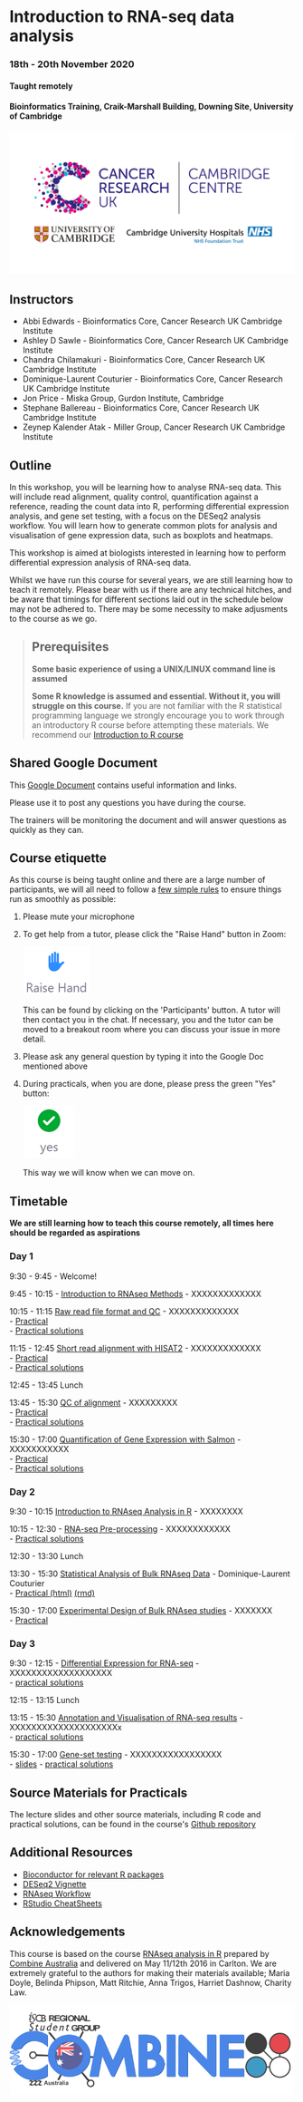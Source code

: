 # Introduction to RNA-seq data analysis 
### 18th - 20th November 2020
#### Taught remotely
#### Bioinformatics Training, Craik-Marshall Building, Downing Site, University of Cambridge

![](images/CRUK_Cambridge_Major_Centre_logo.jpg)

## Instructors

* Abbi Edwards - Bioinformatics Core, Cancer Research UK Cambridge Institute
* Ashley D Sawle - Bioinformatics Core, Cancer Research UK Cambridge Institute
* Chandra Chilamakuri - Bioinformatics Core, Cancer Research UK Cambridge Institute
* Dominique-Laurent Couturier - Bioinformatics Core, Cancer Research UK Cambridge Institute 
* Jon Price - Miska Group, Gurdon Institute, Cambridge
* Stephane Ballereau - Bioinformatics Core, Cancer Research UK Cambridge Institute
* Zeynep Kalender Atak - Miller Group, Cancer Research UK Cambridge Institute

## Outline

In this workshop, you will be learning how to analyse RNA-seq data. This will
include read alignment, quality control, quantification against a reference,
reading the count data into R, performing differential expression analysis, and
gene set testing, with a focus on the DESeq2 analysis workflow. You will learn
how to generate common plots for analysis and visualisation of gene expression
data, such as boxplots and heatmaps. 

This workshop is aimed at biologists interested in learning how to perform
differential expression analysis of RNA-seq data. 

Whilst we have run this course for several years, we are still learning how to
teach it remotely.  Please bear with us if there are any technical hitches, and
be aware that timings for different sections laid out in the schedule below may
not be adhered to. There may be some necessity to make adjusments to the course
as we go.

> ## Prerequisites
>
> __**Some basic experience of using a UNIX/LINUX command line is assumed**__
> 
> __**Some R knowledge is assumed and essential. Without it, you
> will struggle on this course.**__ 
> If you are not familiar with the R statistical programming language we
> strongly encourage you to work through an introductory R course before
> attempting these materials.
> We recommend our [Introduction to R course](https://bioinformatics-core-shared-training.github.io/r-intro/)

## Shared Google Document

This [Google Document]() contains useful information and links.

Please use it to post any questions you have during the course.

The trainers will be monitoring the document and will answer questions as quickly
as they can.

## Course etiquette

As this course is being taught online and there are a large number of participants,
we will all need to follow a [few simple rules](https://docs.google.com/presentation/d/e/2PACX-1vQv9nTlsdRC9iZJU138tLL1jrwNoryp8P-FnXxb_ugOOWjbav4QHTLYLLZj2KK4kTO0_3x3VlzSdrUu/pub?start=false&loop=false&delayms=3000) to ensure things run as smoothly as possible:

1. Please mute your microphone

2. To get help from a tutor, please click the "Raise Hand" button in Zoom:

    ![](images/raise_hand.png)
   
   This can be found by clicking on the 'Participants' button. A tutor will
   then contact you in the chat. If necessary, you and the tutor can be moved
   to a breakout room where you can discuss your issue in more detail.

3. Please ask any general question by typing it into the Google Doc mentioned above

4. During practicals, when you are done, please press the green "Yes" button: 
    
    ![](images/yes_button.png)

   This way we will know when we can move on.

## Timetable

**We are still learning how to teach this course remotely, all times here should be
regarded as aspirations**

### Day 1

9:30 - 9:45 - Welcome! <!-- Ash -->

9:45 - 10:15 - [Introduction to RNAseq 
Methods](Markdowns/01_Introduction_to_RNAseq_Methods.html) - XXXXXXXXXXXXX

10:15 - 11:15 [Raw read file format and 
QC](Markdowns/02_FastQC_introduction.html)  - XXXXXXXXXXXXX    
    - [Practical](Markdowns/02_FastQC_practical.html)  
    - [Practical solutions](Markdowns/02_FastQC_practical.Solutions.html)

11:15 - 12:45 [Short read alignment with 
HISAT2](Markdowns/03_Alignment_with_HISAT2_introduction.html) - XXXXXXXXXXXXX    
    - [Practical](Markdowns/03_Alignment_with_HISAT2_practical.html)  
    - [Practical solutions](Markdowns/03_Alignment_with_HISAT2_practical.Solutions.html)

12:45 - 13:45 Lunch

13:45 - 15:30 [QC of alignment]() - XXXXXXXXX  
    - [Practical](Markdowns/04_QC_of_aligned_reads_practical.html)  
    - [Practical solutions](Markdowns/04_QC_of_aligned_reads_practical.Solutions.html)

15:30 - 17:00 [Quantification of Gene Expression with Salmon]() - XXXXXXXXXXX  
    - [Practical](Markdowns/05_Quantification_with_Salmon_practical.html)  
    - [Practical solutions](Markdowns/05_Quantification_with_Salmon_practical.Solutions.html)

<!-- Goodbye: Ash -->

### Day 2

<!-- Welcome: Abbi -->

9:30 - 10:15  [Introduction to RNAseq Analysis in 
R](Markdowns/06_Introduction_to_RNAseq_Analysis_in_R.html) - XXXXXXXX  

10:15 - 12:30 - [RNA-seq 
Pre-processing](Markdowns/07_Preprocessing_Data.html) - XXXXXXXXXXXX  
    - [Practical solutions](Markdowns/07_Preprocessing_Data.Solutions.html)

12:30 - 13:30 Lunch

13:30 - 15:30 [Statistical Analysis of Bulk RNAseq Data]()    - Dominique-Laurent  
Couturier     
    - [Practical (html)]() [(rmd)]()  

15:30 - 17:00 [Experimental Design of Bulk RNAseq studies]()   - XXXXXXX    
    - [Practical]()    

<!-- Goodbye: Abbi -->

### Day 3

<!-- Welcome: Abbi  -->

9:30 - 12:15 - [Differential Expression for
RNA-seq]() - XXXXXXXXXXXXXXXXXXX   
    - [practical solutions]()  

12:15 - 13:15 Lunch

13:15 - 15:30 [Annotation and Visualisation of RNA-seq
results]() - XXXXXXXXXXXXXXXXXXXXx   
    - [practical solutions]()

15:30 - 17:00 [Gene-set testing]() - XXXXXXXXXXXXXXXXX   
    - [slides]()
    - [practical solutions]()

<!-- Goodbye: Ash -->

## Source Materials for Practicals

The lecture slides and other source materials, including R code and 
practical solutions, can be found in the course's [Github 
repository](https://github.com/bioinformatics-core-shared-training/RNAseq_November_2020_remote)

<!--
## Extended materials

The materials linked to from this page are somewhat cut down from the complete
course that we normally teach. The [Extended Materials](Extended_index.md)
contain the full course materials and links to additional RNAseq materials,
including instruction on downloading and processing the raw data for this
course, a link to an excellent R course, and where to get further help after
the course.
-->

## Additional Resources

* [Bioconductor for relevant R packages](https://bioconductor.org/)
* [DESeq2 Vignette](https://bioconductor.org/packages/release/bioc/vignettes/DESeq2/inst/doc/DESeq2.html)  
* [RNAseq Workflow](http://master.bioconductor.org/packages/release/workflows/vignettes/rnaseqGene/inst/doc/rnaseqGene.html)  
* [RStudio CheatSheets](https://rstudio.com/resources/cheatsheets/)

## Acknowledgements

This course is based on the course [RNAseq analysis in
R](http://combine-australia.github.io/2016-05-11-RNAseq/) prepared by [Combine
Australia](https://combine.org.au/) and delivered on May 11/12th 2016 in
Carlton. We are extremely grateful to the authors for making their materials
available; Maria Doyle, Belinda Phipson, Matt Ritchie, Anna Trigos, Harriet
Dashnow, Charity Law.

![](images/combine_banner_small.png)

